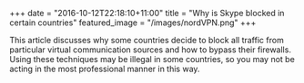 +++
date = "2016-10-12T22:18:10+11:00"
title = "Why is Skype blocked in certain countries"
featured_image = "/images/nordVPN.png"
+++

This article discusses why some countries decide to block all traffic from particular virtual communication sources and how to bypass their firewalls. Using these techniques may be illegal in some countries, so you may not be acting in the most professional manner in this way.
